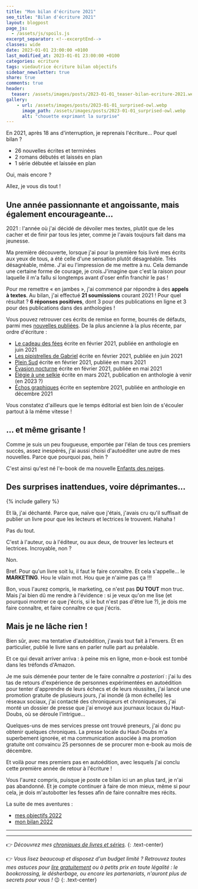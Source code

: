 ```yaml
---
title: "Mon bilan d'écriture 2021"
seo_title: "Bilan d'écriture 2021"
layout: blogpost
page_js:
  - /assets/js/spoils.js
excerpt_separator: <!--excerptEnd-->
classes: wide
date: 2023-01-01 23:00:00 +0100
last_modified_at: 2023-01-01 23:00:00 +0100
categories: ecriture
tags: viedautrice écriture bilan objectifs
sidebar_newsletter: true
share: true
comments: true
header:
  teaser: /assets/images/posts/2023-01-01_teaser-bilan-ecriture-2021.webp
gallery:
    - url: /assets/images/posts/2023-01-01_surprised-owl.webp
      image_path: /assets/images/posts/2023-01-01_surprised-owl.webp
      alt: "chouette exprimant la surprise"
---
```


En 2021, après 18&nbsp;ans d'interruption, je reprenais l'écriture&hellip; Pour quel bilan&nbsp;?
<!--excerptEnd-->
- 26 nouvelles écrites et terminées
- 2 romans débutés et laissés en plan
- 1 série débutée et laissée en plan

Oui, mais encore&nbsp;?

Allez, je vous dis tout&nbsp;!


## Une année passionnante et angoissante, mais également encourageante&hellip;

2021&nbsp;: l'année où j'ai décidé de dévoiler mes textes, plutôt que de les cacher et de finir par tous les jeter, comme je l'avais toujours fait dans ma jeunesse.

Ma première découverte, lorsque j'ai pour la première fois livré mes écrits aux yeux de tous, a été celle d'une sensation plutôt désagréable. Très désagréable, même. J'ai eu l'impression de me mettre à nu. Cela demande une certaine forme de courage, je crois.J'imagine que c'est la raison pour laquelle il m'a fallu si longtemps avant d'oser enfin franchir le pas&nbsp;!

Pour me remettre &laquo;&nbsp;en jambes&nbsp;&raquo;, j'ai commencé par répondre à des **appels à textes**. Au bilan, j'ai effectué **21&nbsp;soumissions** courant 2021&nbsp;! Pour quel résultat&nbsp;? **6&nbsp;réponses positives**, dont 3 pour des publications en ligne et 3 pour des publications dans des anthologies&nbsp;!

Vous pouvez retrouver ces écrits de remise en forme, bourrés de défauts, parmi mes [nouvelles publiées](/publications). De la plus ancienne à la plus récente, par ordre d'écriture&nbsp;:

- [Le cadeau des fées](/publications/le-cadeau-des-fees) écrite en février&nbsp;2021, publiée en anthologie en juin&nbsp;2021
- [Les pipistrelles de Gabriel](/publications/les-pipistrelles-de-gabriel) écrite en février&nbsp;2021, publiée en juin&nbsp;2021
- [Plein Sud](/publications/plein-sud) écrite en février&nbsp;2021, publiée en mars&nbsp;2021
- [Évasion nocturne](/publications/evasion-nocturne) écrite en février&nbsp;2021, publiée en mai&nbsp;2021
- [Élégie à une selkie](/publications/elegie-a-une-selkie) écrite en mars&nbsp;2021, publication en anthologie à venir (en 2023&nbsp;?)
- [Échos graphiques](/publications/echos-graphiques) écrite en septembre&nbsp;2021, publiée en anthologie en décembre&nbsp;2021

Vous constatez d'ailleurs que le temps éditorial est bien loin de s'écouler partout à la même vitesse&nbsp;!


## &hellip; et même grisante&nbsp;!

Comme je suis un peu fougueuse, emportée par l'élan de tous ces premiers succès, assez inespérés, j'ai aussi choisi d'autoéditer une autre de mes nouvelles. Parce que pourquoi pas, hein&nbsp;?

C'est ainsi qu'est né l'e-book de ma nouvelle [Enfants des neiges](/publications/enfants-des-neiges).


## Des surprises inattendues, voire déprimantes&hellip;

{% include gallery %}

Et là, j'ai déchanté. Parce que, naïve que j'étais, j'avais cru qu'il suffisait de publier un livre pour que les lecteurs et lectrices le trouvent. Hahaha&nbsp;!

Pas du tout.

C'est à l'auteur, ou à l'éditeur, ou aux deux, de trouver les lecteurs et lectrices. Incroyable, non&nbsp;?

Non.

Bref. Pour qu'un livre soit lu, il faut le faire connaître. Et cela s'appelle&hellip; le **MARKETING**. Hou le vilain mot. Hou que je n'aime pas ça&nbsp;!!!

Bon, vous l'aurez compris, le marketing, ce n'est pas **DU TOUT** mon truc. Mais j'ai bien dû me rendre à l'évidence&nbsp;: si je veux qu'on me lise (et pourquoi montrer ce que j'écris, si le but n'est pas d'être lue&nbsp;?), je dois me faire connaître, et faire connaître ce que j'écris.


## Mais je ne lâche rien&nbsp;!

Bien sûr, avec ma tentative d'autoédition, j'avais tout fait à l'envers. Et en particulier, publié le livre sans en parler nulle part au préalable. 

Et ce qui devait arriver arriva&nbsp;: à peine mis en ligne, mon e-book est tombé dans les tréfonds d'Amazon.

Je me suis démenée pour tenter de le faire connaître *a posteriori*&nbsp;: j'ai lu des tas de retours d'expérience de personnes expérimentées en autoédition pour tenter d'apprendre de leurs échecs et de leurs réussites, j'ai lancé une promotion gratuite de plusieurs jours, j'ai inondé (à mon échelle) les réseaux sociaux, j'ai contacté des chroniqueurs et chroniqueuses, j'ai monté un dossier de presse que j'ai envoyé aux journaux locaux du Haut-Doubs, où se déroule l'intrigue&hellip;

Quelques-uns de mes services presse ont trouvé preneurs, j'ai donc pu obtenir quelques chroniques. La presse locale du Haut-Doubs m'a superbement ignorée, et ma communication associée à ma promotion gratuite ont convaincu 25&nbsp;personnes de se procurer mon e-book au mois de décembre.

Et voilà pour mes premiers pas en autoédition, avec lesquels j'ai conclu cette première année de retour à l'écriture&nbsp;!

Vous l'aurez compris, puisque je poste ce bilan ici un an plus tard, je n'ai pas abandonné. Et je compte continuer à faire de mon mieux, même si pour cela, je dois m'autobotter les fesses afin de faire connaître mes récits.

La suite de mes aventures&nbsp;:
* [mes objectifs 2022](/ecriture/2023/01/28/objectifs-écriture-2022.html)
* [mon bilan 2022](/ecriture/2023/01/28/bilan-écriture-2022.html)



---
---
👉 *Découvrez mes [chroniques de livres et séries](/blog/tags#chronique).*
{: .text-center}

👉 *Vous lisez beaucoup et disposez d'un budget limité&nbsp;? Retrouvez toutes mes astuces pour [lire gratuitement](/lecture/2022/08/22/lire-gratuitement.html) ou à petits prix en toute légalité&nbsp;: le bookcrossing, le désherbage, ou encore les partenariats, n'auront plus de secrets pour vous&nbsp;!* 😉
{: .text-center}